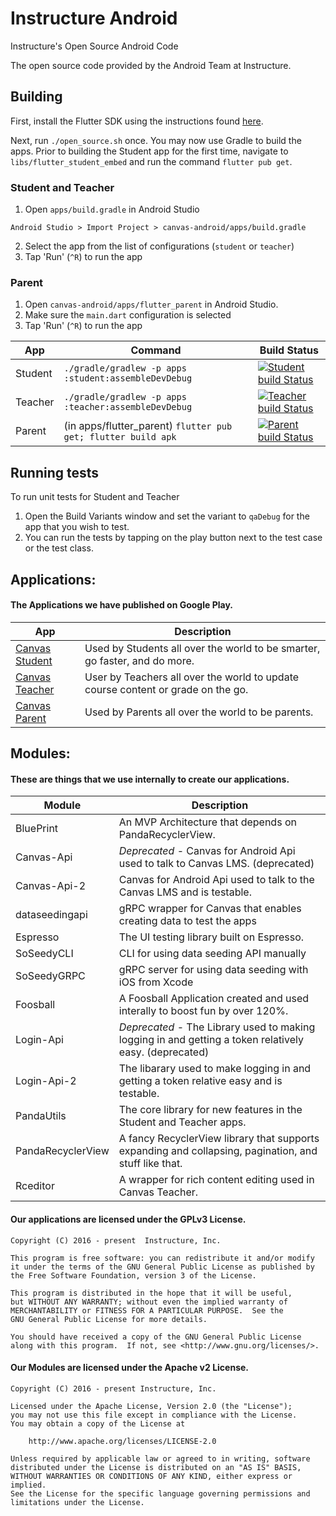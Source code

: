 # Instructure Android

Instructure's Open Source Android Code

The open source code provided by the Android Team at Instructure.

## Building

First, install the Flutter SDK using the instructions found [here](https://flutter.dev/docs/get-started/install).

Next, run `./open_source.sh` once. You may now use Gradle to build the apps. Prior to building the Student app for the first time, navigate to `libs/flutter_student_embed` and run the command `flutter pub get`.

### Student and Teacher

1. Open `apps/build.gradle` in Android Studio
```
Android Studio > Import Project > canvas-android/apps/build.gradle
```

2. Select the app from the list of configurations (`student` or `teacher`)
3. Tap 'Run' (`^R`) to run the app

### Parent

1. Open `canvas-android/apps/flutter_parent` in Android Studio.
2. Make sure the `main.dart` configuration is selected
3. Tap 'Run' (`^R`) to run the app

App | Command | Build Status
--- | --- | ---
Student | `./gradle/gradlew -p apps :student:assembleDevDebug` | [![Student build Status](https://app.bitrise.io/app/9417c28328c02b7c/status.svg?token=D7fHdeUlz19PurcEPIQNzw&branch=master)](https://app.bitrise.io/app/9417c28328c02b7c)
Teacher | `./gradle/gradlew -p apps :teacher:assembleDevDebug` | [![Teacher build Status](https://app.bitrise.io/app/4f5339d0ec3436ca/status.svg?token=ATqaYNnYyS4eDUxc0d9EZQ&branch=master)](https://app.bitrise.io/app/4f5339d0ec3436ca)
Parent  | (in apps/flutter_parent) `flutter pub get; flutter build apk` | [![Parent build Status](https://app.bitrise.io/app/39fd3312f33be200/status.svg?token=jiiPeSZlSxrx5lkqccLN1Q&branch=master)](https://app.bitrise.io/app/39fd3312f33be200)

## Running tests

To run unit tests for Student and Teacher
1. Open the Build Variants window and set the variant to `qaDebug` for the app that you wish to test.
2. You can run the tests by tapping on the play button next to the test case or the test class.

## Applications:

#### The Applications we have published on Google Play.

App | Description
--- | ---
[Canvas Student][canvas]      | Used by Students all over the world to be smarter, go faster, and do more.
[Canvas Teacher][teacher]     | User by Teachers all over the world to update course content or grade on the go.
[Canvas Parent][parent]       | Used by Parents all over the world to be parents.

[canvas]: https://play.google.com/store/apps/details?id=com.instructure.candroid
[teacher]: https://play.google.com/store/apps/details?id=com.instructure.teacher
[parent]: https://play.google.com/store/apps/details?id=com.instructure.parentapp

## Modules:

#### These are things that we use internally to create our applications.

Module | Description
   --- | ---
BluePrint    | An MVP Architecture that depends on PandaRecyclerView. 
Canvas-Api   | *Deprecated* - Canvas for Android Api used to talk to Canvas LMS. (deprecated)
Canvas-Api-2 | Canvas for Android Api used to talk to the Canvas LMS and is testable.
dataseedingapi| gRPC wrapper for Canvas that enables creating data to test the apps
Espresso     | The UI testing library built on Espresso.
SoSeedyCLI   | CLI for using data seeding API manually
SoSeedyGRPC  | gRPC server for using data seeding with iOS from Xcode
Foosball     | A Foosball Application created and used interally to boost fun by over 120%.
Login-Api    | *Deprecated* - The Library used to making logging in and getting a token relatively easy. (deprecated)
Login-Api-2  | The libarary used to make logging in and getting a token relative easy and is testable.
PandaUtils   | The core library for new features in the Student and Teacher apps.
PandaRecyclerView | A fancy RecyclerView library that supports expanding and collapsing, pagination, and stuff like that.
Rceditor     | A wrapper for rich content editing used in Canvas Teacher.

#### Our applications are licensed under the GPLv3 License.

```
Copyright (C) 2016 - present  Instructure, Inc.

This program is free software: you can redistribute it and/or modify
it under the terms of the GNU General Public License as published by
the Free Software Foundation, version 3 of the License.

This program is distributed in the hope that it will be useful,
but WITHOUT ANY WARRANTY; without even the implied warranty of
MERCHANTABILITY or FITNESS FOR A PARTICULAR PURPOSE.  See the
GNU General Public License for more details.

You should have received a copy of the GNU General Public License
along with this program.  If not, see <http://www.gnu.org/licenses/>.
 ```

#### Our Modules are licensed under the Apache v2 License.

```
Copyright (C) 2016 - present Instructure, Inc.

Licensed under the Apache License, Version 2.0 (the "License");
you may not use this file except in compliance with the License.
You may obtain a copy of the License at

    http://www.apache.org/licenses/LICENSE-2.0

Unless required by applicable law or agreed to in writing, software
distributed under the License is distributed on an "AS IS" BASIS,
WITHOUT WARRANTIES OR CONDITIONS OF ANY KIND, either express or implied.
See the License for the specific language governing permissions and
limitations under the License.
```
